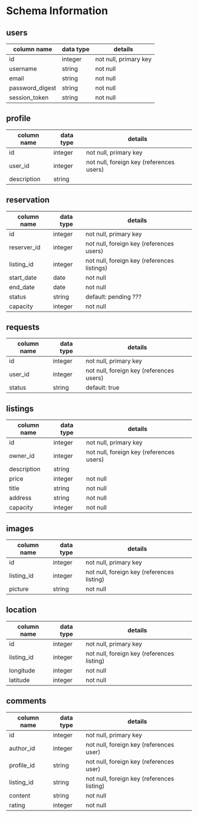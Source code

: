 # Schema Information

## users
column name     | data type | details
----------------|-----------|-----------------------
id              | integer   | not null, primary key
username        | string    | not null
email           | string    | not null
password_digest | string    | not null
session_token   | string    | not null

## profile
column name | data type | details
------------|-----------|-----------------------
id          | integer   | not null, primary key
user_id     | integer   | not null, foreign key (references users)
description | string    |

## reservation
column name | data type | details
------------|-----------|-----------------------
id          | integer   | not null, primary key
reserver_id | integer   | not null, foreign key (references users)
listing_id  | integer   | not null, foreign key (references listings)
start_date  | date      | not null
end_date    | date      | not null
status      | string    | default: pending ???
capacity    | integer   | not null

## requests
column name | data type | details
------------|-----------|-----------------------
id          | integer   | not null, primary key
user_id     | integer   | not null, foreign key (references users)
status      | string    | default: true

## listings
column name | data type | details
------------|-----------|-----------------------
id          | integer   | not null, primary key
owner_id    | integer   | not null, foreign key (references users)
description | string    |
price       | integer   | not null
title       | string    | not null
address     | string    | not null
capacity    | integer   | not null

## images
column name | data type | details
------------|-----------|-----------------------
id          | integer   | not null, primary key
listing_id  | integer   | not null, foreign key (references listing)
picture     | string    | not null

## location
column name | data type | details
------------|-----------|-----------------------
id          | integer   | not null, primary key
listing_id  | integer   | not null, foreign key (references listing)
longitude   | integer   | not null
latitude    | integer   | not null

## comments
column name     | data type | details
----------------|-----------|-----------------------
id              | integer   | not null, primary key
author_id       | integer   | not null, foreign key (references user)
profile_id      | string    | not null, foreign key (references user)
listing_id      | string    | not null, foreign key (references listing)
content         | string    | not null
rating          | integer   | not null

